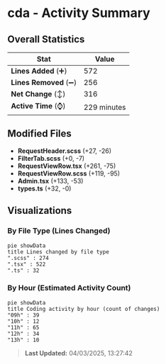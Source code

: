 # cda - Activity Summary 

## Overall Statistics

| Stat                   | Value                                                             |
| ---------------------- | ----------------------------------------------------------------- |
| **Lines Added** (➕)   | 572                                          |
| **Lines Removed** (➖) | 256                                        |
| **Net Change** (↕)    | 316                |
| **Active Time** (⌚)   | 229 minutes |


## Modified Files
- **RequestHeader.scss** (+27, -26)
- **FilterTab.scss** (+0, -7)
- **RequestViewRow.tsx** (+261, -75)
- **RequestViewRow.scss** (+119, -95)
- **Admin.tsx** (+133, -53)
- **types.ts** (+32, -0)

## Visualizations

### By File Type (Lines Changed)

```mermaid
pie showData
title Lines changed by file type
".scss" : 274
".tsx" : 522
".ts" : 32
```

### By Hour (Estimated Activity Count)

```mermaid
pie showData
title Coding activity by hour (count of changes)
"09h" : 39
"10h" : 12
"11h" : 65
"12h" : 34
"13h" : 10
```


> **Last Updated:** 04/03/2025, 13:27:42